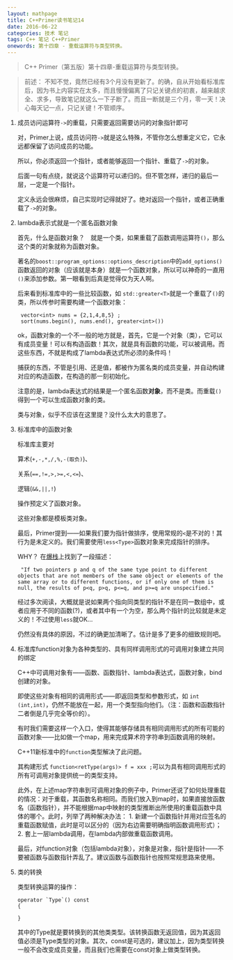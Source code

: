 ```yaml
---
layout: mathpage
title: C++Primer读书笔记14
date: 2016-06-22
categories: 技术 笔记 
tags: C++ 笔记 C++Primer
onewords: 第十四章 - 重载运算符与类型转换。
---
```

> C++ Primer（第五版）第十四章-重载运算符与类型转换。

> 前述： 不知不觉，竟然已经有3个月没有更新了。的确，自从开始看标准库后，因为书上内容实在太多，而且慢慢偏离了只记关键点的初衷，越来越求全、求多，导致笔记就这么一下子断了。而且一断就是三个月，零一天！决心每天记一点，只记关键！不管顺序。

1. 成员访问运算符`->`的重载，只需要返回需要访问的对象指针即可

    对，Primer上说，成员访问符`->`就是这么特殊，不管你怎么想重定义它，它永远都保留了访问成员的功能。

    所以，你必须返回一个指针，或者能够返回一个指针、重载了`->`的对象。

    后面一句有点绕，就说这个运算符可以递归的。但不管怎样，递归的最后一层，一定是一个指针。

    定义永远会很麻烦，自己实现时记得就好了。绝对返回一个指针，或者正确重载了`->`的对象。

2. lambda表示式就是一个匿名函数对象

    首先，什么是函数对象？　就是一个类，如果重载了函数调用运算符`()`，那么这个类的对象就称为函数对象。

    著名的`boost::program_options::options_description`中的`add_options()`函数返回的对象（应该就是本身）就是一个函数对象，所以可以神奇的一直用`()`来添加参数。第一眼看到后真是觉得仅为天人啊。

    后来看到标准库中的一些比较函数，如 `std::greater<T>`就是一个重载了`()`的类，所以传参时需要构建一个函数对象：

        vector<int> nums = {2,1,4,8,5} ;
        sort(nums.begin(), nums.end(), greater<int>())

    ok，函数对象的一个不一般的地方就是，首先，它是一个对象（类），它可以有成员变量！可以有构造函数！其次，就是具有函数的功能，可以被调用。而这些东西，不就是构成了lambda表达式所必须的条件吗！

    捕获的东西，不管是引用、还是值，都被作为匿名类的成员变量，并自动构建对应的构造函数，在构造的那一刻初始化。

    注意的是，lambda表达式的结果是一个匿名函数**对象**，而不是类。而重载`()`得到一个可以生成函数对象的类。

    类与对象，似乎不应该在这里提？没什么太大的意思了。
    
3. 标准库中的函数对象

    标准库主要对
    
    算术(`+,-,*,/,%,-(取负)`)、
    
    关系(`==,!=,>,>=,<,<=`)、

    逻辑(`&&,||,!`)

    操作预定义了函数对象。

    这些对象都是模板类对象。

    最后，Primer提到——如果我们要为指针做排序，使用常规的`<`是不对的！其行为是未定义的。我们需要使用`less<Type>`函数对象来完成指针的排序。

    WHY？ 在[爆栈](http://stackoverflow.com/questions/7446743/sorting-vector-of-pointers)上找到了一段描述：
        
        "If two pointers p and q of the same type point to different objects that are not members of the same object or elements of the same array or to different functions, or if only one of them is null, the results of p<q, p>q, p<=q, and p>=q are unspecified."

    经过多次阅读，大概就是说如果两个指向同类型的指针不是在同一数组中，或者应用于不同的函数(?)，或者其中有一个为空，那么两个指针的比较就是未定义的！不过使用`less`就OK...

    仍然没有具体的原因，不过的确更加清晰了。估计是多了更多的细致规则吧。

4. 标准库function对象为各种类型的、具有同样调用形式的可调用对象建立共同的绑定

    C++中可调用对象有——函数、函数指针、lambda表达式，函数对象，bind创建的对象。

    即使这些对象有相同的调用形式——即返回类型和参数形式，如 `int (int,int)`，仍然不能放在一起，用一个类型指向他们。（注：函数和函数指针二者倒是几乎完全等价的）。

    有时我们需要这样一个入口，使得其能够存储具有相同调用形式的所有可能的函数对象——比如做一个map，用来完成算术符字符串到函数调用的映射。

    C++11新标准中的`function`类型解决了此问题。

    其构建形式 `function<retType(args)> f = xxx ;`可以为具有相同调用形式的所有可调用对象提供统一的类型支持。

    此外，在上述map字符串到可调用对象的例子中，Primer还说了如何处理重载的情况：对于重载，其函数名称相同。而我们放入到map时，如果直接放函数名（函数指针），并不能根据map中映射的类型推断出所使用的重载函数中具体的哪个。此时，列举了两种解决办法： 1. 新建一个函数指针并用对应签名的重载函数赋值，此时是可以区分的（因为右边需要明确指明函数调用形式）； 2. 套上一层lambda调用，在lambda内部做重载函数调用。

    最后，对function对象（包括lambda对象），对象是对象，指针是指针——不要被函数与函数指针弄乱了。建议函数与函数指针也按照常规思路来使用。

5.  类的转换

    类型转换运算的操作：

        operator `Type`() const 
        {

        }

    其中的Type就是要转换到的其他类类型。该转换函数无返回值，因为其返回值必须是Type类型的对象。其次，const是可选的，建议加上，因为类型转换一般不会改变成员变量，而且我们也需要在const对象上做类型转换。
